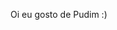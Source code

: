 Oi eu gosto de Pudim :)
<!---
lukas3423/lukas3423 is a ✨ special ✨ repository because its `README.md` (this file) appears on your GitHub profile.
You can click the Preview link to take a look at your changes.
--->
